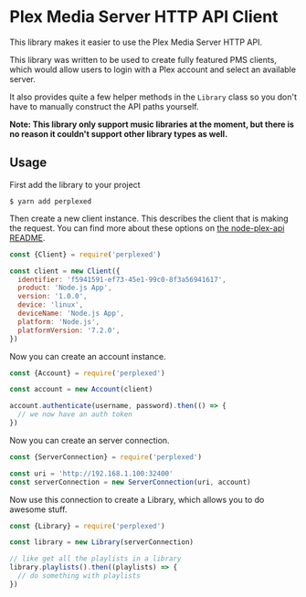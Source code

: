 # Plex Media Server HTTP API Client

This library makes it easier to use the Plex Media Server HTTP API.

This library was written to be used to create fully featured PMS clients, which
would allow users to login with a Plex account and select an available server.

It also provides quite a few helper methods in the `Library` class so you don't
have to manually construct the API paths yourself.

**Note: This library only support music libraries at the moment, but there is
no reason it couldn't support other library types as well.**

## Usage

First add the library to your project

```
$ yarn add perplexed
```

Then create a new client instance. This describes the client that is making the
request. You can find more about these options on [the node-plex-api
README](https://github.com/phillipj/node-plex-api).

```javascript
const {Client} = require('perplexed')

const client = new Client({
  identifier: 'f5941591-ef73-45e1-99c0-8f3a56941617',
  product: 'Node.js App',
  version: '1.0.0',
  device: 'linux',
  deviceName: 'Node.js App',
  platform: 'Node.js',
  platformVersion: '7.2.0',
})
```

Now you can create an account instance.

```javascript
const {Account} = require('perplexed')

const account = new Account(client)

account.authenticate(username, password).then(() => {
  // we now have an auth token
})
```

Now you can create an server connection.

```javascript
const {ServerConnection} = require('perplexed')

const uri = 'http://192.168.1.100:32400'
const serverConnection = new ServerConnection(uri, account)
```

Now use this connection to create a Library, which allows you to do awesome
stuff.

```javascript
const {Library} = require('perplexed')

const library = new Library(serverConnection)

// like get all the playlists in a library
library.playlists().then((playlists) => {
  // do something with playlists
})
```
